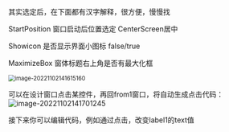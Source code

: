其实选定后，在下面都有汉字解释，很方便，慢慢找

StartPosition		窗口启动后位置选定		CenterScreen居中

Showicon				是否显示界面小图标		false/true

MaximizeBox			窗体标题右上角是否有最大化框	

<img src="C:\Users\23614\AppData\Roaming\Typora\typora-user-images\image-20221102141615160.png" alt="image-20221102141615160" style="zoom:80%;" />

可以在设计窗口点击某控件，再回from1窗口，将自动生成点击代码：
![image-20221102141701245](C:\Users\23614\AppData\Roaming\Typora\typora-user-images\image-20221102141701245.png)

接下来你可以编辑代码，例如通过点击，改变label1的text值

